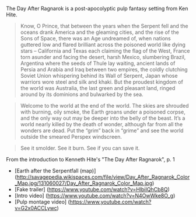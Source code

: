 The Day After Ragnarok is a post-apocolyptic pulp fantasy setting from Ken Hite.

> Know, O Prince, that between the years when the Serpent fell and the oceans drank America and the gleaming cities, and the rise of the Sons of Space, there was an Age undreamed of, when nations guttered low and flared brilliant across the poisoned world like dying stars – California and Texas each claiming the flag of the West, France torn asunder and facing the desert, harsh Mexico, slumbering Brazil, Argentina where the seeds of Thule lay waiting, ancient lands of Persia and Arabia and Iraq between two empires, the coldly clutching Soviet Union whispering behind its Wall of Serpent, Japan whose warriors wore steel and silk and khaki. But the proudest kingdom of the world was Australia, the last green and pleasant land, ringed around by its dominions and bulwarked by the sea.

> Welcome to the world at the end of the world. The skies are shrouded with burning, oily smoke, the Earth groans under a poisoned corpse, and the only way out may be deeper into the belly of the beast. It’s a world nearly killed by the death of wonder, although far from all the wonders are dead. Put the “grim” back in “grime” and see the world outside the smeared Perspex windscreen.

> See it smolder. See it burn. See if you can save it. 

From the introduction to Kenneth Hite's "The Day After Ragnarok", p. 1

* [Earth after the Serpentfall (map)]  (http://savagepedia.wikispaces.com/file/view/Day_After_Ragnarok_Color_Map.jpg/131060027/Day_After_Ragnarok_Color_Map.jpg)
* [Fake trailer] (https://www.youtube.com/watch?v=HlbiIQhCb8Q)
* [Intro video] (https://www.youtube.com/watch?v=N4OwWke8O_g)
* [Pulp montage video] (https://www.youtube.com/watch?v=G2x0ACCLywc)
